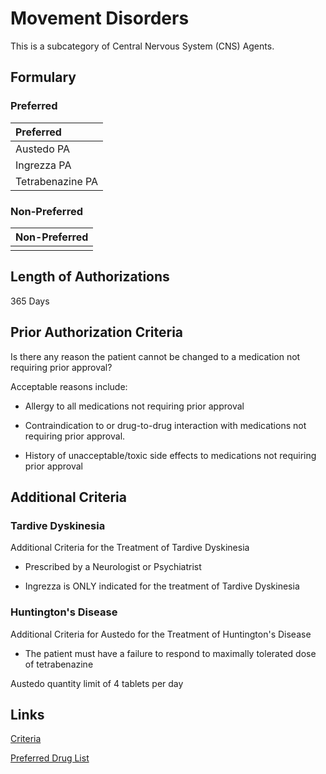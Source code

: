 # Movement Disorders

This is a subcategory of Central Nervous System (CNS) Agents.

## Formulary

### Preferred

| Preferred        |
| :--------------- |
| Austedo PA       |
| Ingrezza PA      |
| Tetrabenazine PA |

### Non-Preferred

| Non-Preferred |
| :------------ |
|               |

## Length of Authorizations

365 Days

## Prior Authorization Criteria

Is there any reason the patient cannot be changed to a medication not requiring prior approval?

Acceptable reasons include:

- Allergy to all medications not requiring prior approval

- Contraindication to or drug-to-drug interaction with medications not requiring prior approval.

- History of unacceptable/toxic side effects to medications not requiring prior approval

## Additional Criteria

### Tardive Dyskinesia

Additional Criteria for the Treatment of Tardive Dyskinesia

- Prescribed by a Neurologist or Psychiatrist

- Ingrezza is ONLY indicated for the treatment of Tardive Dyskinesia

### Huntington's Disease

Additional Criteria for Austedo for the Treatment of Huntington's Disease

- The patient must have a failure to respond to maximally tolerated dose of tetrabenazine

Austedo quantity limit of 4 tablets per day

## Links

[Criteria](https://pharmacy.medicaid.ohio.gov/sites/default/files/20221001_UPDL_Criteria_APPROVED.pdf#page=37)

[Preferred Drug List](https://pharmacy.medicaid.ohio.gov/sites/default/files/20221001_UPDL_APPROVED_.pdf#page=16)
